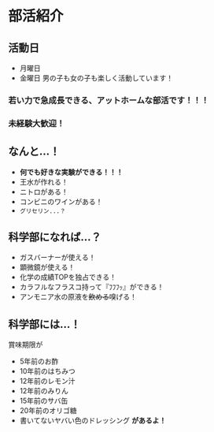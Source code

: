 # 部活紹介
## 活動日
- 月曜日
- 金曜日
男の子も女の子も楽しく活動しています！
### 若い力で急成長できる、アットホームな部活です！！！
### 未経験大歓迎！

## なんと...！
- **何でも好きな実験ができる！！！**
- 王水が作れる！
- ニトロがある！
- コンビニのワインがある！
- `グリセリン...？`

## 科学部になれば...？
- ガスバーナーが使える！
- 顕微鏡が使える！
- 化学の成績TOPを独占できる！
- カラフルなフラスコ持って『ﾌﾌﾌｯ』ができる！
- アンモニア水の原液を~~飲める~~嗅げる！

## 科学部には...！
賞味期限が
- 5年前のお酢
- 10年前のはちみつ
- 12年前のレモン汁
- 12年前のみりん
- 15年前のサバ缶
- 20年前のオリゴ糖
- 書いてないヤバい色のドレッシング
**があるよ！**
